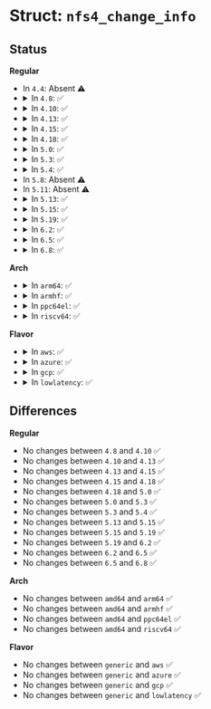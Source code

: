 # Struct: <code>nfs4_change_info</code>

## Status
<b>Regular</b>
<ul>
<li>
In <code>4.4</code>: Absent ⚠️
</li>
<li>
<details>
<summary>In <code>4.8</code>: ✅</summary>

```c
struct nfs4_change_info {
    u32 atomic;
    u64 before;
    u64 after;
};
```
</details>
</li>
<li>
<details>
<summary>In <code>4.10</code>: ✅</summary>

```c
struct nfs4_change_info {
    u32 atomic;
    u64 before;
    u64 after;
};
```
</details>
</li>
<li>
<details>
<summary>In <code>4.13</code>: ✅</summary>

```c
struct nfs4_change_info {
    u32 atomic;
    u64 before;
    u64 after;
};
```
</details>
</li>
<li>
<details>
<summary>In <code>4.15</code>: ✅</summary>

```c
struct nfs4_change_info {
    u32 atomic;
    u64 before;
    u64 after;
};
```
</details>
</li>
<li>
<details>
<summary>In <code>4.18</code>: ✅</summary>

```c
struct nfs4_change_info {
    u32 atomic;
    u64 before;
    u64 after;
};
```
</details>
</li>
<li>
<details>
<summary>In <code>5.0</code>: ✅</summary>

```c
struct nfs4_change_info {
    u32 atomic;
    u64 before;
    u64 after;
};
```
</details>
</li>
<li>
<details>
<summary>In <code>5.3</code>: ✅</summary>

```c
struct nfs4_change_info {
    u32 atomic;
    u64 before;
    u64 after;
};
```
</details>
</li>
<li>
<details>
<summary>In <code>5.4</code>: ✅</summary>

```c
struct nfs4_change_info {
    u32 atomic;
    u64 before;
    u64 after;
};
```
</details>
</li>
<li>
In <code>5.8</code>: Absent ⚠️
</li>
<li>
In <code>5.11</code>: Absent ⚠️
</li>
<li>
<details>
<summary>In <code>5.13</code>: ✅</summary>

```c
struct nfs4_change_info {
    u32 atomic;
    u64 before;
    u64 after;
};
```
</details>
</li>
<li>
<details>
<summary>In <code>5.15</code>: ✅</summary>

```c
struct nfs4_change_info {
    u32 atomic;
    u64 before;
    u64 after;
};
```
</details>
</li>
<li>
<details>
<summary>In <code>5.19</code>: ✅</summary>

```c
struct nfs4_change_info {
    u32 atomic;
    u64 before;
    u64 after;
};
```
</details>
</li>
<li>
<details>
<summary>In <code>6.2</code>: ✅</summary>

```c
struct nfs4_change_info {
    u32 atomic;
    u64 before;
    u64 after;
};
```
</details>
</li>
<li>
<details>
<summary>In <code>6.5</code>: ✅</summary>

```c
struct nfs4_change_info {
    u32 atomic;
    u64 before;
    u64 after;
};
```
</details>
</li>
<li>
<details>
<summary>In <code>6.8</code>: ✅</summary>

```c
struct nfs4_change_info {
    u32 atomic;
    u64 before;
    u64 after;
};
```
</details>
</li>
</ul>
<b>Arch</b>
<ul>
<li>
<details>
<summary>In <code>arm64</code>: ✅</summary>

```c
struct nfs4_change_info {
    u32 atomic;
    u64 before;
    u64 after;
};
```
</details>
</li>
<li>
<details>
<summary>In <code>armhf</code>: ✅</summary>

```c
struct nfs4_change_info {
    u32 atomic;
    u64 before;
    u64 after;
};
```
</details>
</li>
<li>
<details>
<summary>In <code>ppc64el</code>: ✅</summary>

```c
struct nfs4_change_info {
    u32 atomic;
    u64 before;
    u64 after;
};
```
</details>
</li>
<li>
<details>
<summary>In <code>riscv64</code>: ✅</summary>

```c
struct nfs4_change_info {
    u32 atomic;
    u64 before;
    u64 after;
};
```
</details>
</li>
</ul>
<b>Flavor</b>
<ul>
<li>
<details>
<summary>In <code>aws</code>: ✅</summary>

```c
struct nfs4_change_info {
    u32 atomic;
    u64 before;
    u64 after;
};
```
</details>
</li>
<li>
<details>
<summary>In <code>azure</code>: ✅</summary>

```c
struct nfs4_change_info {
    u32 atomic;
    u64 before;
    u64 after;
};
```
</details>
</li>
<li>
<details>
<summary>In <code>gcp</code>: ✅</summary>

```c
struct nfs4_change_info {
    u32 atomic;
    u64 before;
    u64 after;
};
```
</details>
</li>
<li>
<details>
<summary>In <code>lowlatency</code>: ✅</summary>

```c
struct nfs4_change_info {
    u32 atomic;
    u64 before;
    u64 after;
};
```
</details>
</li>
</ul>

## Differences
<b>Regular</b>
<ul>
<li>
No changes between <code>4.8</code> and <code>4.10</code> ✅
</li>
<li>
No changes between <code>4.10</code> and <code>4.13</code> ✅
</li>
<li>
No changes between <code>4.13</code> and <code>4.15</code> ✅
</li>
<li>
No changes between <code>4.15</code> and <code>4.18</code> ✅
</li>
<li>
No changes between <code>4.18</code> and <code>5.0</code> ✅
</li>
<li>
No changes between <code>5.0</code> and <code>5.3</code> ✅
</li>
<li>
No changes between <code>5.3</code> and <code>5.4</code> ✅
</li>
<li>
No changes between <code>5.13</code> and <code>5.15</code> ✅
</li>
<li>
No changes between <code>5.15</code> and <code>5.19</code> ✅
</li>
<li>
No changes between <code>5.19</code> and <code>6.2</code> ✅
</li>
<li>
No changes between <code>6.2</code> and <code>6.5</code> ✅
</li>
<li>
No changes between <code>6.5</code> and <code>6.8</code> ✅
</li>
</ul>
<b>Arch</b>
<ul>
<li>
No changes between <code>amd64</code> and <code>arm64</code> ✅
</li>
<li>
No changes between <code>amd64</code> and <code>armhf</code> ✅
</li>
<li>
No changes between <code>amd64</code> and <code>ppc64el</code> ✅
</li>
<li>
No changes between <code>amd64</code> and <code>riscv64</code> ✅
</li>
</ul>
<b>Flavor</b>
<ul>
<li>
No changes between <code>generic</code> and <code>aws</code> ✅
</li>
<li>
No changes between <code>generic</code> and <code>azure</code> ✅
</li>
<li>
No changes between <code>generic</code> and <code>gcp</code> ✅
</li>
<li>
No changes between <code>generic</code> and <code>lowlatency</code> ✅
</li>
</ul>
